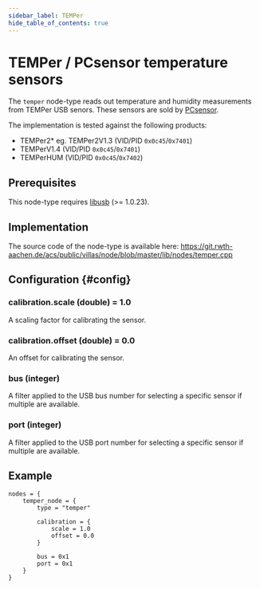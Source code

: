```yaml
---
sidebar_label: TEMPer
hide_table_of_contents: true
---
```


# TEMPer / PCsensor temperature sensors

The `temper` node-type reads out temperature and humidity measurements from TEMPer USB senors.
These sensors are sold by [PCsensor](http://www.pcsensor.com/temperature-humidity-series.html).

The implementation is tested against the following products:

- TEMPer2* eg. TEMPer2V1.3 (VID/PID `0x0c45`/`0x7401`)
- TEMPerV1.4 (VID/PID `0x0c45`/`0x7401`)
- TEMPerHUM (VID/PID `0x0c45`/`0x7402`)

## Prerequisites

This node-type requires [libusb](https://libusb.info/) (>= 1.0.23).

## Implementation

The source code of the node-type is available here:
https://git.rwth-aachen.de/acs/public/villas/node/blob/master/lib/nodes/temper.cpp

## Configuration {#config}

### calibration.scale (double) = 1.0

A scaling factor for calibrating the sensor.

### calibration.offset (double) = 0.0 

An offset for calibrating the sensor.

### bus (integer)

A filter applied to the USB bus number for selecting a specific sensor if multiple are available.

### port (integer)

A filter applied to the USB port number for selecting a specific sensor if multiple are available.

## Example

``` url="external/node/etc/examples/nodes/temper.conf" title="node/etc/examples/nodes/temper.conf"
nodes = {
	temper_node = {
		type = "temper"

		calibration = {
			scale = 1.0
			offset = 0.0
		}

		bus = 0x1
		port = 0x1
	}
}
```
